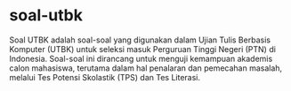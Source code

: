 # soal-utbk
Soal UTBK adalah soal-soal yang digunakan dalam Ujian Tulis Berbasis Komputer (UTBK) untuk seleksi masuk Perguruan Tinggi Negeri (PTN) di Indonesia. Soal-soal ini dirancang untuk menguji kemampuan akademis calon mahasiswa, terutama dalam hal penalaran dan pemecahan masalah, melalui Tes Potensi Skolastik (TPS) dan Tes Literasi. 
